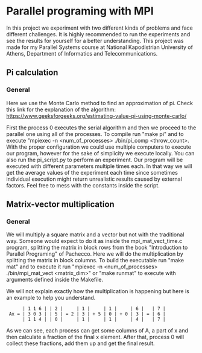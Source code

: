 # Parallel programing with MPI
In this project we experiment with two different kinds of problems
and face different challenges. It is highly recommended to run the
experiments and see the results for yourself for a better understanding. 
This project was made for my Parallel Systems course at National
Kapodistrian University of Athens, Department of Informatics and
Telecommunications.

## Pi calculation

### General
Here we use the Monte Carlo method to find an approximation of pi. Check
this link for the explanation of the algorithm:
https://www.geeksforgeeks.org/estimating-value-pi-using-monte-carlo/

First the process 0 executes the serial algorithm and then we proceed
to the parallel one using all of the processes. To compile run "make pi"
and to execute "mpiexec -n <num_of_processes> ./bin/pi_comp <throw_count>.
With the proper configuration we could use multiple computers to execute
our program, however for the sake of simplicity we execute locally.
You can also run the pi_script.py to perform an experiment.
Our program will be executed with different parameters multiple times each.
In that way we will get the average values of the experiment each time since
sometimes individual execution might return unrealistic results
caused by external factors. Feel free to mess with the constants inside
the script.

## Matrix-vector multiplication

### General
We will multiply a square matrix and a vector but not with the traditional way.
Someone would expect to do it as inside the mpi_mat_vect_time.c program,
splitting the matrix in block rows from the book "Introduction to Parallel
Programing" of Pachecco. Here we will do the multiplication by splitting
the matrix in block columns. To build the executable run "make mat" and to
execute it run "mpiexec -n <num_of_processes> ./bin/mpi_mat_vect <matrix_dim>"
or "make runmat" to execute with arguments defined inside the Makefile.

We will not explain exactly how the multiplication is
happening but here is an example to help you understand.

          | 1 1 6 | | 2 |     | 1 |     | 1 |     | 6 |   | 7 |
     Ax = | 3 0 3 | | 5 | = 2 | 3 | + 5 | 0 | + 0 | 3 | = | 6 |
          | 1 1 4 | | 0 |     | 1 |     | 1 |     | 4 |   | 7 |

As we can see, each process can get some columns of A, a part of x and
then calculate a fraction of the final x element. After that, process 0
will collect these fractions, add them up and get the final result.
